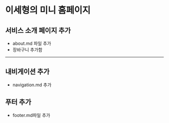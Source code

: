 # 이세형의 미니 홈페이지

## 서비스 소개 페이지 추가
- about.md 파일 추가
- 장바구니 추가함
---

## 내비게이션 추가
- navigation.md 추가

## 푸터 추가
- footer.md파일 추가

